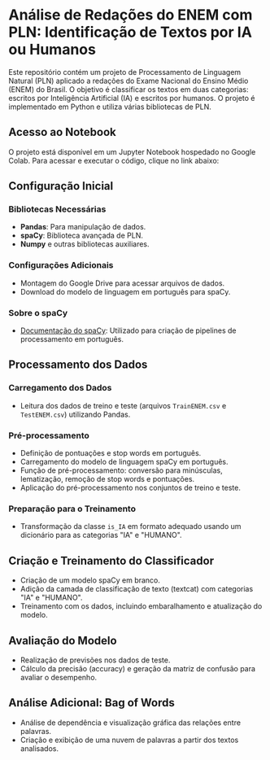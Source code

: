 # Análise de Redações do ENEM com PLN: Identificação de Textos por IA ou Humanos

Este repositório contém um projeto de Processamento de Linguagem Natural (PLN) aplicado a redações do Exame Nacional do Ensino Médio (ENEM) do Brasil. O objetivo é classificar os textos em duas categorias: escritos por Inteligência Artificial (IA) e escritos por humanos. O projeto é implementado em Python e utiliza várias bibliotecas de PLN.

## Acesso ao Notebook

O projeto está disponível em um Jupyter Notebook hospedado no Google Colab. Para acessar e executar o código, clique no link abaixo:


## Configuração Inicial

### Bibliotecas Necessárias
- **Pandas**: Para manipulação de dados.
- **spaCy**: Biblioteca avançada de PLN.
- **Numpy** e outras bibliotecas auxiliares.

### Configurações Adicionais
- Montagem do Google Drive para acessar arquivos de dados.
- Download do modelo de linguagem em português para spaCy.

### Sobre o spaCy
- [Documentação do spaCy](https://spacy.io/usage): Utilizado para criação de pipelines de processamento em português.

## Processamento dos Dados

### Carregamento dos Dados
- Leitura dos dados de treino e teste (arquivos `TrainENEM.csv` e `TestENEM.csv`) utilizando Pandas.

### Pré-processamento
- Definição de pontuações e stop words em português.
- Carregamento do modelo de linguagem spaCy em português.
- Função de pré-processamento: conversão para minúsculas, lematização, remoção de stop words e pontuações.
- Aplicação do pré-processamento nos conjuntos de treino e teste.

### Preparação para o Treinamento
- Transformação da classe `is_IA` em formato adequado usando um dicionário para as categorias "IA" e "HUMANO".

## Criação e Treinamento do Classificador

- Criação de um modelo spaCy em branco.
- Adição da camada de classificação de texto (textcat) com categorias "IA" e "HUMANO".
- Treinamento com os dados, incluindo embaralhamento e atualização do modelo.

## Avaliação do Modelo

- Realização de previsões nos dados de teste.
- Cálculo da precisão (accuracy) e geração da matriz de confusão para avaliar o desempenho.

## Análise Adicional: Bag of Words

- Análise de dependência e visualização gráfica das relações entre palavras.
- Criação e exibição de uma nuvem de palavras a partir dos textos analisados.
